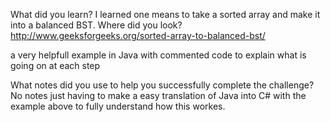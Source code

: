 ﻿What did you learn?
I learned one means to take a sorted array and make it into a balanced BST.
Where did you look?
http://www.geeksforgeeks.org/sorted-array-to-balanced-bst/

a very helpfull example in Java with commented code to explain what is going on at each step

What notes did you use to help you successfully complete the challenge?
No notes just having to make a easy translation of Java into C# with the example above to fully 
understand how this workes. 